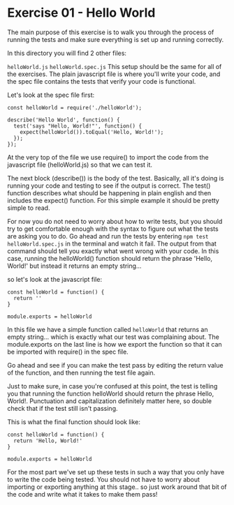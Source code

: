 # Exercise 01 - Hello World
The main purpose of this exercise is to walk you through the process of running the tests and make sure everything is set up and running correctly.

In this directory you will find 2 other files:

`helloWorld.js`
`helloWorld.spec.js`
This setup should be the same for all of the exercises. The plain javascript file is where you'll write your code, and the spec file contains the tests that verify your code is functional.

Let's look at the spec file first:

```
const helloWorld = require('./helloWorld');

describe('Hello World', function() {
  test('says "Hello, World!"', function() {
    expect(helloWorld()).toEqual('Hello, World!');
  });
});
```

At the very top of the file we use require() to import the code from the javascript file (helloWorld.js) so that we can test it.

The next block (describe()) is the body of the test. Basically, all it's doing is running your code and testing to see if the output is correct. The test() function describes what should be happening in plain english and then includes the expect() function. For this simple example it should be pretty simple to read.

For now you do not need to worry about how to write tests, but you should try to get comfortable enough with the syntax to figure out what the tests are asking you to do. Go ahead and run the tests by entering `npm test helloWorld.spec.js` in the terminal and watch it fail. The output from that command should tell you exactly what went wrong with your code. In this case, running the helloWorld() function should return the phrase 'Hello, World!' but instead it returns an empty string...

so let's look at the javascript file:

```
const helloWorld = function() {
  return ''
}

module.exports = helloWorld
```

In this file we have a simple function called `helloWorld` that returns an empty string... which is exactly what our test was complaining about. The module.exports on the last line is how we export the function so that it can be imported with require() in the spec file.

Go ahead and see if you can make the test pass by editing the return value of the function, and then running the test file again.

Just to make sure, in case you're confused at this point, the test is telling you that running the function helloWorld should return the phrase Hello, World!. Punctuation and capitalization definitely matter here, so double check that if the test still isn't passing.

This is what the final function should look like:

```
const helloWorld = function() {
  return 'Hello, World!'
}

module.exports = helloWorld
```

For the most part we've set up these tests in such a way that you only have to write the code being tested. You should not have to worry about importing or exporting anything at this stage.. so just work around that bit of the code and write what it takes to make them pass!